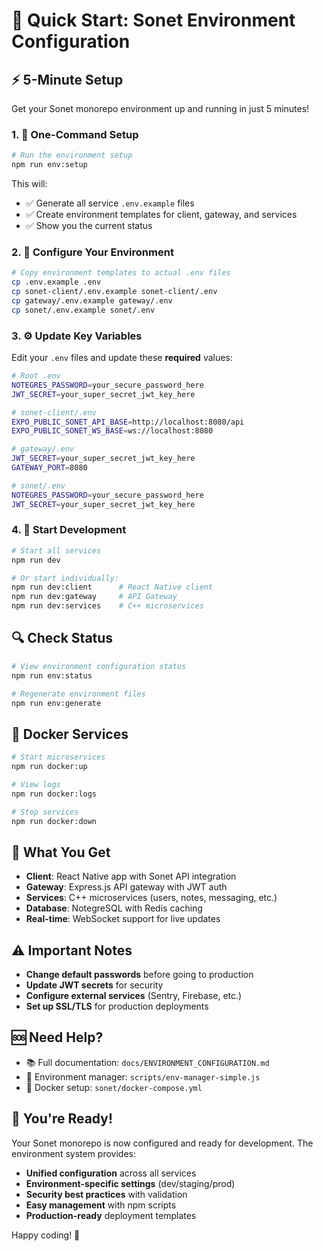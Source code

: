 # 🚀 Quick Start: Sonet Environment Configuration

## **⚡ 5-Minute Setup**

Get your Sonet monorepo environment up and running in just 5 minutes!

### **1. 🎯 One-Command Setup**

```bash
# Run the environment setup
npm run env:setup
```

This will:
- ✅ Generate all service `.env.example` files
- ✅ Create environment templates for client, gateway, and services
- ✅ Show you the current status

### **2. 🔧 Configure Your Environment**

```bash
# Copy environment templates to actual .env files
cp .env.example .env
cp sonet-client/.env.example sonet-client/.env
cp gateway/.env.example gateway/.env
cp sonet/.env.example sonet/.env
```

### **3. ⚙️ Update Key Variables**

Edit your `.env` files and update these **required** values:

```bash
# Root .env
NOTEGRES_PASSWORD=your_secure_password_here
JWT_SECRET=your_super_secret_jwt_key_here

# sonet-client/.env
EXPO_PUBLIC_SONET_API_BASE=http://localhost:8080/api
EXPO_PUBLIC_SONET_WS_BASE=ws://localhost:8080

# gateway/.env
JWT_SECRET=your_super_secret_jwt_key_here
GATEWAY_PORT=8080

# sonet/.env
NOTEGRES_PASSWORD=your_secure_password_here
JWT_SECRET=your_super_secret_jwt_key_here
```

### **4. 🚀 Start Development**

```bash
# Start all services
npm run dev

# Or start individually:
npm run dev:client      # React Native client
npm run dev:gateway     # API Gateway
npm run dev:services    # C++ microservices
```

## **🔍 Check Status**

```bash
# View environment configuration status
npm run env:status

# Regenerate environment files
npm run env:generate
```

## **🐳 Docker Services**

```bash
# Start microservices
npm run docker:up

# View logs
npm run docker:logs

# Stop services
npm run docker:down
```

## **📱 What You Get**

- **Client**: React Native app with Sonet API integration
- **Gateway**: Express.js API gateway with JWT auth
- **Services**: C++ microservices (users, notes, messaging, etc.)
- **Database**: NotegreSQL with Redis caching
- **Real-time**: WebSocket support for live updates

## **⚠️ Important Notes**

- **Change default passwords** before going to production
- **Update JWT secrets** for security
- **Configure external services** (Sentry, Firebase, etc.)
- **Set up SSL/TLS** for production deployments

## **🆘 Need Help?**

- 📚 Full documentation: `docs/ENVIRONMENT_CONFIGURATION.md`
- 🔧 Environment manager: `scripts/env-manager-simple.js`
- 🐳 Docker setup: `sonet/docker-compose.yml`

## **🎉 You're Ready!**

Your Sonet monorepo is now configured and ready for development. The environment system provides:

- **Unified configuration** across all services
- **Environment-specific settings** (dev/staging/prod)
- **Security best practices** with validation
- **Easy management** with npm scripts
- **Production-ready** deployment templates

Happy coding! 🚀